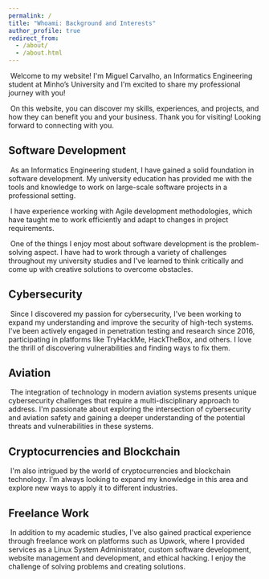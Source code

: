 ```yaml
---
permalink: /
title: "Whoami: Background and Interests"
author_profile: true
redirect_from: 
  - /about/
  - /about.html
---
```


<p>&nbsp;Welcome to my website! I'm Miguel Carvalho, an Informatics Engineering student at Minho’s University and I'm excited to share my professional journey with you!</p>

<p>&nbsp;On this website, you can discover my skills, experiences, and projects, and how they can benefit you and your business. Thank you for visiting! Looking forward to connecting with you.</p>

## Software Development
<p>&nbsp;As an Informatics Engineering student, I have gained a solid foundation in software development. My university education has provided me with the tools and knowledge to work on large-scale software projects in a professional setting.</p>

<p>&nbsp;I have experience working with Agile development methodologies, which have taught me to work efficiently and adapt to changes in project requirements.</p>

<p>&nbsp;One of the things I enjoy most about software development is the problem-solving aspect. I have had to work through a variety of challenges throughout my university studies and I've learned to think critically and come up with creative solutions to overcome obstacles.</p>

## Cybersecurity
<p>&nbsp;Since I discovered my passion for cybersecurity, I've been working to expand my understanding and improve the security of high-tech systems. I've been actively engaged in penetration testing and research since 2016, participating in platforms like TryHackMe, HackTheBox, and others. I love the thrill of discovering vulnerabilities and finding ways to fix them.</p>

## Aviation
<p>&nbsp;The integration of technology in modern aviation systems presents unique cybersecurity challenges that require a multi-disciplinary approach to address. I'm passionate about exploring the intersection of cybersecurity and aviation safety and gaining a deeper understanding of the potential threats and vulnerabilities in these systems.</p>

## Cryptocurrencies and Blockchain
<p>&nbsp;I'm also intrigued by the world of cryptocurrencies and blockchain technology. I'm always looking to expand my knowledge in this area and explore new ways to apply it to different industries.</p>

## Freelance Work
<p>&nbsp;In addition to my academic studies, I've also gained practical experience through freelance work on platforms such as Upwork, where I provided services as a Linux System Administrator, custom software development, website management and development, and ethical hacking. I enjoy the challenge of solving problems and creating solutions.</p>

<!--
<br>

**Warning:** this website is currently under development. Unexpected behavior may occur.
{: .notice--warning}
-->
